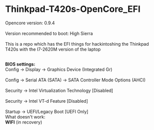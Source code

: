 # Thinkpad-T420s-OpenCore_EFI
Opencore version: 0.9.4
<br>
 </br>
 Version recommended to boot: High Sierra
 <br>
  </br>
This is a repo which has the EFI things for hackintoshing the Thinkpad T420s with the I7-2620M version of the laptop
<br>
  </br>

**BIOS settings:**
<br>
Config -> Display -> Graphics Device (Integrated Gr)
</br>
<br>
Config ->  Serial ATA (SATA) -> SATA Controller Mode Options (AHCI)
</br>
<br>
Security -> Intel Virtualization Technology [Disabled]
</br>
<br>
Security -> Intel VT-d Feature [Disabled]
</br>
<br>
Startup -> UEFI/Legacy Boot [UEFI Only]
</br>
What doesn't work:
<br>
**WIFI** (in recovery)
</br>
